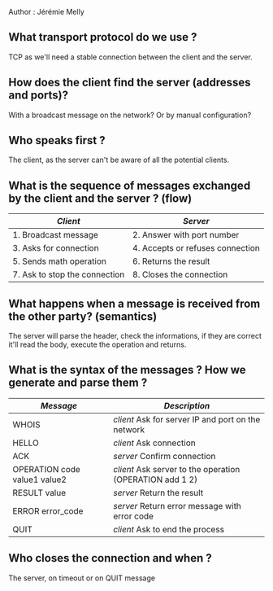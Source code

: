 Author : Jérémie Melly



## What transport protocol do we use ?

TCP as we'll need a stable connection between the client and the server.

## How does the client find the server (addresses and ports)?

With a broadcast message on the network? Or by manual configuration?

## Who speaks first ?

The client, as the server can't be aware of all the potential clients.


## What is the sequence of messages exchanged by the client and the server ? (flow) 

| ***Client***                  | ***Server***                    |
| ----------------------------- | ------------------------------- |
| 1. Broadcast message          | 2. Answer with port number      |
| 3. Asks for connection        | 4. Accepts or refuses connection|
| 5. Sends math operation       | 6. Returns the result | an error|
| 7. Ask to stop the connection | 8. Closes the connection        |



## What happens when a message is received from the other party? (semantics)

The server will parse the header, check the informations, if they are correct it'll read the body, execute the operation and returns.


## What is the syntax of the messages ? How we generate and parse them ?

| ***Message***                | ***Description***                                            |
| ---------------------------- | ------------------------------------------------------------ |
| WHOIS                        | *client* Ask for server IP and port on the network           |
| HELLO                        | *client* Ask connection                                      |
| ACK                          | *server* Confirm connection                                  |
| OPERATION code value1 value2 | *client* Ask server to the operation (OPERATION add 1 2)     |
| RESULT value                 | *server* Return the result                                   |
| ERROR error_code             | *server* Return error message with error code                |
| QUIT                         | *client*  Ask to end the process                             |



## Who closes the connection and when ?

The server, on timeout or on QUIT message